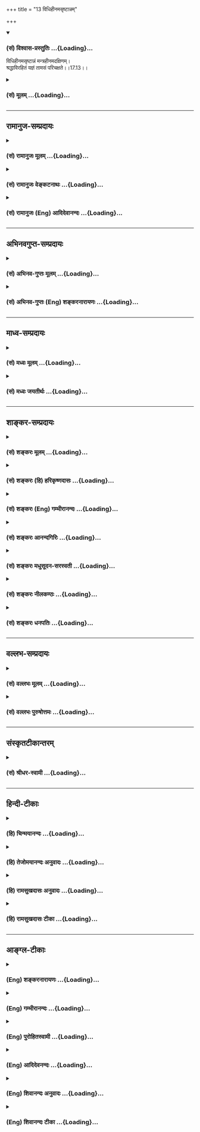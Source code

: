 +++
title = "13 विधिहीनमसृष्टान्नम्"

+++
<div class="js_include" newlevelforh1="3" title="(सं) विश्वास-प्रस्तुतिः" unfilled url="/purANam_vaiShNavam/mahAbhAratam/06-bhIShma-parva/03-bhagavad-gItA-parva/saMskRtam/vishvAsa-prastutiH/17_shraddhA-traya-vibhA/13_vidhihInamasRShTA.md">
<details open><summary><h3>(सं) विश्वास-प्रस्तुतिः ...{Loading}...</h3></summary>

विधिहीनमसृष्टान्नं मन्त्रहीनमदक्षिणम्।  
श्रद्धाविरहितं यज्ञं तामसं परिचक्षते।।17.13।।
</details>
</div>
<div class="js_include collapsed" newlevelforh1="3" title="(सं) मूलम्" unfilled url="/purANam_vaiShNavam/mahAbhAratam/06-bhIShma-parva/03-bhagavad-gItA-parva/saMskRtam/mUlam/17_shraddhA-traya-vibhA/13_vidhihInamasRShTA.md">
<details><summary><h3>(सं) मूलम् ...{Loading}...</h3></summary>

विधिहीनमसृष्टान्नं मन्त्रहीनमदक्षिणम्।  
श्रद्धाविरहितं यज्ञं तामसं परिचक्षते।।17.13।।
</details>
</div>


_________________
## रामानुज-सम्प्रदायः
<div class="js_include collapsed" newlevelforh1="3" title="(सं) रामानुजः मूलम्" unfilled url="/purANam_vaiShNavam/mahAbhAratam/06-bhIShma-parva/03-bhagavad-gItA-parva/saMskRtam/rAmAnujaH/mUlam/17_shraddhA-traya-vibhA/13_vidhihInamasRShTA.md">
<details><summary><h3>(सं) रामानुजः मूलम् ...{Loading}...</h3></summary>

।।17.13।।**विधिहीनं** ब्राह्मणोक्तविधिहीनं सदाचारयुक्तैः विधिविद्भिः
ब्राह्मणैः यजस्य इति उक्तिहीनम् इत्यर्थः। **असृष्टान्नम्**
अचोदितद्रव्यम्। **मन्त्रहीनम् अदक्षिणं श्रद्धाविरहितं** च **यज्ञं तामसं
परिचक्षते। अथ तपसो गुणतः त्रैविध्यं वक्तुं तस्य शरीरवाङ्मनोभिः
निष्पाद्यतया तत्स्वरूपभेदं तावद् आह --**

</details>
</div>
<div class="js_include collapsed" newlevelforh1="3" title="(सं) रामानुजः वेङ्कटनाथः" unfilled url="/purANam_vaiShNavam/mahAbhAratam/06-bhIShma-parva/03-bhagavad-gItA-parva/saMskRtam/rAmAnujaH/venkaTanAthaH/17_shraddhA-traya-vibhA/13_vidhihInamasRShTA.md">
<details><summary><h3>(सं) रामानुजः वेङ्कटनाथः ...{Loading}...</h3></summary>

  
  
।।17.13।। असृष्टान्नत्वमन्त्रहीनत्वाद्युक्त्यैव
चोदितप्रकारविहीनत्वसिद्धेरत्रविधिहीनम् इत्ययथाशास्त्रत्वं न विवक्षितम्
अन्यस्य चावश्यापेक्षितस्य हानिरिह सूचयितुमुचितेत्यभिप्रायेणाऽऽह --
ब्राह्मणोक्तिहीनमिति। शास्त्रोदित एवार्थः सद्भिरनुशिष्टोऽनुष्ठेय
इतीममर्थं विवृणोति -- सदाचारेति। लोभातिशयाद्दक्षिणाया अप्यभावे
अन्नदानाभावस्य कैमुत्यसिद्धत्वात्अदक्षिणम्
इत्यनेनैवान्नादानादेरुपलक्षणात्
असृष्टशब्दस्वारस्याद्दोषातिशयख्यापनोपयोगाच्च। असृष्टान्नशब्देन
शूद्रप्रतिग्रहादिविवक्षामाहअचोदितद्रव्यमिति। यज्ञार्थं सृष्टमिह
सृष्टशब्देन विवक्षितम् न्यायागतमित्यर्थः। तदन्यदसृष्टं; यथा -- न
यज्ञार्थं धनं शूद्राद्विप्रो भिक्षेत धर्मवित्। यजमानो हि भिक्षित्वा
प्रेत्य चण्डालतां व्रजेत् इति।  
  

</details>
</div>
<div class="js_include collapsed" newlevelforh1="3" title="(सं) रामानुजः (Eng) आदिदेवानन्दः" unfilled url="/purANam_vaiShNavam/mahAbhAratam/06-bhIShma-parva/03-bhagavad-gItA-parva/saMskRtam/rAmAnujaH/english/AdidevAnandaH/17_shraddhA-traya-vibhA/13_vidhihInamasRShTA.md">
<details><summary><h3>(सं) रामानुजः (Eng) आदिदेवानन्दः ...{Loading}...</h3></summary>

17.13 They say that sacrifice is Tamasa, which is bereft of the
authority of injunction of Brahmanas of learning and good conduct as 'Do
this sacrifice,' which is 'Asrstanna' viz., which uses offerings
(materials) not sanctioned by the Sastras; which is performed without
recitation of hymns; and which is bereft of gifts and faith. Now, to
explain the threefold division of austerities according to their source
in the Gunas, Sri Krsna describes their differences in respect of the
body, speech and mind:

</details>
</div>


_________________
## अभिनवगुप्त-सम्प्रदायः
<div class="js_include collapsed" newlevelforh1="3" title="(सं) अभिनव-गुप्तः मूलम्" unfilled url="/purANam_vaiShNavam/mahAbhAratam/06-bhIShma-parva/03-bhagavad-gItA-parva/saMskRtam/abhinava-guptaH/mUlam/17_shraddhA-traya-vibhA/13_vidhihInamasRShTA.md">
<details><summary><h3>(सं) अभिनव-गुप्तः मूलम् ...{Loading}...</h3></summary>

।।17.11 -- 17.13।। अफलेत्यादि परिचक्षते इत्यन्तम्। मनः समाधाय
निश्चयेनानुसंधाय। दम्भार्थमपीति -- दंभः लोको +++(N लोके )+++ मामेवं -- विधं
जानीयादिति। विधिहीनमिति -- शास्त्रोक्तक्रियाविहीनम्
तदेवासृष्टान्नादिभिर्विशेषणैर्वितन्यते।

</details>
</div>
<div class="js_include collapsed" newlevelforh1="3" title="(सं) अभिनव-गुप्तः (Eng) शङ्करनारायणः" unfilled url="/purANam_vaiShNavam/mahAbhAratam/06-bhIShma-parva/03-bhagavad-gItA-parva/saMskRtam/abhinava-guptaH/english/shankaranArAyaNaH/17_shraddhA-traya-vibhA/13_vidhihInamasRShTA.md">
<details><summary><h3>(सं) अभिनव-गुप्तः (Eng) शङ्करनारायणः ...{Loading}...</h3></summary>

17.11-13 Aphala-etc. upto paricaksate. Stabilizing mind : by firmly
believing. Also for the sake of display etc. Display : an intention 'Let
the world take me to be of this natrue'. That which is devoid of
scriptural injunction : that which is devoid of rituals prescribed in
the scriptures. The same \[feature\] is elaborated by the attributives
'That in which no food is distributed' etc.

</details>
</div>


_________________
## माध्व-सम्प्रदायः
<div class="js_include collapsed" newlevelforh1="3" title="(सं) मध्वः मूलम्" unfilled url="/purANam_vaiShNavam/mahAbhAratam/06-bhIShma-parva/03-bhagavad-gItA-parva/saMskRtam/madhvaH/mUlam/17_shraddhA-traya-vibhA/13_vidhihInamasRShTA.md">
<details><summary><h3>(सं) मध्वः मूलम् ...{Loading}...</h3></summary>

।।17.13।। Sri Madhvacharya did not comment on this sloka.,

</details>
</div>
<div class="js_include collapsed" newlevelforh1="3" title="(सं) मध्वः जयतीर्थः" unfilled url="/purANam_vaiShNavam/mahAbhAratam/06-bhIShma-parva/03-bhagavad-gItA-parva/saMskRtam/madhvaH/jayatIrthaH/17_shraddhA-traya-vibhA/13_vidhihInamasRShTA.md">
<details><summary><h3>(सं) मध्वः जयतीर्थः ...{Loading}...</h3></summary>

।।17.13।। Sri Jayatirtha did not comment on this sloka.  
  

</details>
</div>


_________________
## शाङ्कर-सम्प्रदायः
<div class="js_include collapsed" newlevelforh1="3" title="(सं) शङ्करः मूलम्" unfilled url="/purANam_vaiShNavam/mahAbhAratam/06-bhIShma-parva/03-bhagavad-gItA-parva/saMskRtam/shankaraH/mUlam/17_shraddhA-traya-vibhA/13_vidhihInamasRShTA.md">
<details><summary><h3>(सं) शङ्करः मूलम् ...{Loading}...</h3></summary>

।।17.13।। --,**विधिहीनं** यथाचोदितविपरीतम्; **असृष्टान्नं**
ब्राह्मणेभ्यो न सृष्टं न दत्तम् अन्नं यस्मिन् यज्ञे सः असृष्टान्नः तम्
असृष्टान्नम्; मन्त्रहीनं मन्त्रतः स्वरतो वर्णतो वा वियुक्तं
**मन्त्रहीनम्; अदक्षिणम्** उक्तदक्षिणारहितम्; **श्रद्धाविरहितं यज्ञं
तामसं परिचक्षते** तमोनिर्वृत्तं कथयन्ति।। अथ इदानीं तपः त्रिविधम् उच्यते
--,

</details>
</div>
<div class="js_include collapsed" newlevelforh1="3" title="(सं) शङ्करः (हि) हरिकृष्णदासः" unfilled url="/purANam_vaiShNavam/mahAbhAratam/06-bhIShma-parva/03-bhagavad-gItA-parva/saMskRtam/shankaraH/hindI/harikRShNadAsaH/17_shraddhA-traya-vibhA/13_vidhihInamasRShTA.md">
<details><summary><h3>(सं) शङ्करः (हि) हरिकृष्णदासः ...{Loading}...</h3></summary>

।।17.13।। जो यज्ञ शास्त्रविधिसे रहित -- शास्त्रोक्त प्रकारसे विपरीत और
असृष्टान्न होता है अर्थात् जिस यज्ञमें ब्राह्मणोंको अन्न नहीं दिया जाता
तथा जो मन्त्रहीन -- मन्त्र; स्वर और वर्णसे रहित; एवं बतलायी हुई दक्षिणा
और श्रद्धासे भी रहित होता है; उस यज्ञको ( श्रेष्ठ पुरुष ) तामसी --
तमोगुणसे किया हुआ बतलाते हैं।

</details>
</div>
<div class="js_include collapsed" newlevelforh1="3" title="(सं) शङ्करः (Eng) गम्भीरानन्दः" unfilled url="/purANam_vaiShNavam/mahAbhAratam/06-bhIShma-parva/03-bhagavad-gItA-parva/saMskRtam/shankaraH/english/gambhIrAnandaH/17_shraddhA-traya-vibhA/13_vidhihInamasRShTA.md">
<details><summary><h3>(सं) शङ्करः (Eng) गम्भीरानन्दः ...{Loading}...</h3></summary>

17.13 Paricaksate, they delclare; that yajnam, sacrifice; as tamasam,
done through tamas; which is vidhi-hinam, contrary to injunction,
opposed to what is enjoined; asrstannam, in which food is not
distributed-a sacrifice in which food (annam) is not distributed
(asrstam) to Brahmanas; mantra-hinam, in which mantras are not used,
which is bereft of mantras, intonation and distinct pronunciation;
adaksinam, in which offerings are not made to priests as prescribed; and
which is sraddha-virahitam, devoid of faith. After that, now is being
stated the three kinds of austerity:

</details>
</div>
<div class="js_include collapsed" newlevelforh1="3" title="(सं) शङ्करः आनन्दगिरिः" unfilled url="/purANam_vaiShNavam/mahAbhAratam/06-bhIShma-parva/03-bhagavad-gItA-parva/saMskRtam/shankaraH/AnandagiriH/17_shraddhA-traya-vibhA/13_vidhihInamasRShTA.md">
<details><summary><h3>(सं) शङ्करः आनन्दगिरिः ...{Loading}...</h3></summary>

।।17.13।। तामसं यज्ञं हानार्थमेवोदाहरति -- **विधीति।**

</details>
</div>
<div class="js_include collapsed" newlevelforh1="3" title="(सं) शङ्करः मधुसूदन-सरस्वती" unfilled url="/purANam_vaiShNavam/mahAbhAratam/06-bhIShma-parva/03-bhagavad-gItA-parva/saMskRtam/shankaraH/madhusUdana-sarasvatI/17_shraddhA-traya-vibhA/13_vidhihInamasRShTA.md">
<details><summary><h3>(सं) शङ्करः मधुसूदन-सरस्वती ...{Loading}...</h3></summary>

।।17.13।। विधिहीनमिति। यथाशास्त्रबोधितविपरीतमन्नदानहीनं स्वरतो वर्णतश्च
मन्त्रहीनं यथोक्तदक्षिणाहीनमृत्विग्द्वेषादिना श्रद्धारहितं तामसं यज्ञं
परिचक्षते शिष्टाः। विधिहीनत्वाद्येकैकविशेषणः पञ्चविधः
सर्वविशेषणसमुच्चयेन चैकविध इति षट् द्वित्रिचतुर्विशेषणसमुच्चयेन च बहवो
भेदास्तामसयज्ञस्य ज्ञेयाः। राजसे यज्ञेऽन्तःकरणशुद्ध्यभावेऽपि
फलोत्पादकमपूर्वमस्ति यथाशास्त्रमनुष्ठानात्; तामसे
त्वयथाशास्त्रानुष्ठानान्न किमप्यपूर्वमस्तीत्यतिशयः।

</details>
</div>
<div class="js_include collapsed" newlevelforh1="3" title="(सं) शङ्करः नीलकण्ठः" unfilled url="/purANam_vaiShNavam/mahAbhAratam/06-bhIShma-parva/03-bhagavad-gItA-parva/saMskRtam/shankaraH/nIlakaNThaH/17_shraddhA-traya-vibhA/13_vidhihInamasRShTA.md">
<details><summary><h3>(सं) शङ्करः नीलकण्ठः ...{Loading}...</h3></summary>

।।17.13।। विधिहीनं शास्त्रोक्तविधिहीनम्। असृष्टं न दत्तमन्नं यस्मिन् तं
असृष्टान्नम्।

</details>
</div>
<div class="js_include collapsed" newlevelforh1="3" title="(सं) शङ्करः धनपतिः" unfilled url="/purANam_vaiShNavam/mahAbhAratam/06-bhIShma-parva/03-bhagavad-gItA-parva/saMskRtam/shankaraH/dhanapatiH/17_shraddhA-traya-vibhA/13_vidhihInamasRShTA.md">
<details><summary><h3>(सं) शङ्करः धनपतिः ...{Loading}...</h3></summary>

।।17.13।। एवं फलाभिसंधिपूर्वकमनुष्ठीयमानत्वात् चित्तशुद्य्धजनकत्वेऽपि
यथाशास्त्रमनुष्ठीयमानत्वात् स्वर्गादिफलोत्पादकं लोके
धार्मिकत्वाख्यातिकरं च राजसयज्ञमुक्त्वा
दृष्टादृष्टफलशून्यमयथाशास्त्रमनुष्ठीयमानं सर्वथा हेयं तामसं यज्ञमाह --
विधिहीनं यथाचोदितविपरीतं शास्त्रोक्तविधितो विपर्ययेणानुष्ठीयमानं;
असृष्टान्नं ब्राह्मणेभ्यो न सृष्टं न निष्पादितमन्नं यस्मिस्तं;
मन्त्रहीनं स्वरतो वर्णतश्च मन्त्रैर्वियुक्तं; मन्त्रैर्वियुक्तं;
अदक्षिणं यथोक्तदक्षिणावर्जितं श्रद्धया भक्त्यास्तिक्यलक्षणया विरहितं
यज्ञं तामसं परिचक्षते शिष्टाः कथयन्ति।

</details>
</div>


_________________
## वल्लभ-सम्प्रदायः
<div class="js_include collapsed" newlevelforh1="3" title="(सं) वल्लभः मूलम्" unfilled url="/purANam_vaiShNavam/mahAbhAratam/06-bhIShma-parva/03-bhagavad-gItA-parva/saMskRtam/vallabhaH/mUlam/17_shraddhA-traya-vibhA/13_vidhihInamasRShTA.md">
<details><summary><h3>(सं) वल्लभः मूलम् ...{Loading}...</h3></summary>

।।17.13।। Sri Vallabhacharya did not comment on this sloka.

</details>
</div>
<div class="js_include collapsed" newlevelforh1="3" title="(सं) वल्लभः पुरुषोत्तमः" unfilled url="/purANam_vaiShNavam/mahAbhAratam/06-bhIShma-parva/03-bhagavad-gItA-parva/saMskRtam/vallabhaH/puruShottamaH/17_shraddhA-traya-vibhA/13_vidhihInamasRShTA.md">
<details><summary><h3>(सं) वल्लभः पुरुषोत्तमः ...{Loading}...</h3></summary>

  
  
।।17.13।। तामसमाह -- विधिहीनमिति। वेदोक्तविधिरहितम्; असृष्टान्नं
पात्रान्नरहितं; मन्त्रैर्देवताह्वानादिरूपैर्हीनं शून्यम्; अदक्षिणं
वैधदक्षिणारहितं; श्रद्धया आदरेण विरहितं शून्यं यज्ञं तामसं परिचक्षते
कथयन्ति महान्त इति शेषः।  
  

</details>
</div>


_________________
## संस्कृतटीकान्तरम्
<div class="js_include collapsed" newlevelforh1="3" title="(सं) श्रीधर-स्वामी" unfilled url="/purANam_vaiShNavam/mahAbhAratam/06-bhIShma-parva/03-bhagavad-gItA-parva/saMskRtam/shrIdhara-svAmI/17_shraddhA-traya-vibhA/13_vidhihInamasRShTA.md">
<details><summary><h3>(सं) श्रीधर-स्वामी ...{Loading}...</h3></summary>

।।17.13।। तामसं यज्ञमाह **-- विधिहीनमिति।** विधिहीनं
शास्त्रोक्तविधिशून्यम्। असृष्टान्नं ब्राह्मणादिभ्यो न सृष्टं न
निष्पादितमन्नं यस्मिंस्तम्। मन्त्रहीनं यथोक्तदक्षिणारहितं च
श्रद्धाशून्यं यज्ञं तामसं परिचक्षते कथयन्ति शिष्टाः।

</details>
</div>


_________________
## हिन्दी-टीकाः
<div class="js_include collapsed" newlevelforh1="3" title="(हि) चिन्मयानन्दः" unfilled url="/purANam_vaiShNavam/mahAbhAratam/06-bhIShma-parva/03-bhagavad-gItA-parva/hindI/chinmayAnandaH/17_shraddhA-traya-vibhA/13_vidhihInamasRShTA.md">
<details><summary><h3>(हि) चिन्मयानन्दः ...{Loading}...</h3></summary>

।।17.13।। इस श्लोक में कथित प्रकार से किया हुआ यज्ञ न यज्ञकर्ता के लिए
सुखवर्धक सिद्ध होता है और न समाज के अन्य लोगों के लिए लाभदायक। अन्नदान
रहित धर्मशास्त्र की भाषा में; हमारे जीवन की मूलभूत आवश्यकताओं को अन्न
शब्द के द्वारा सूचित किया जाता है। आधुनिक काल की भाषा में भोजनवस्त्रऔर
गृह के द्वारा उन्हें इंगित किया जाता है। मनुष्य का कर्तव्य है कि वह अपने
पास उपलब्ध वस्तुओं का दान उन लोगों को दें; जिन्हें उनकी आवश्यकता होती
है। ऐसा दान प्रेम के बिना कभी संभव ही नहीं हो सकता। तमोगुणी पुरुष यज्ञ
कर्म के अनुष्ठान में भी शास्त्रोक्त दान नहीं करता है। कर्मकाण्ड के
अनुष्ठान में मन्त्रों का उच्चारण तथा शिक्षित पुरोहितों को दक्षिणा देना
आवश्यक होता है; परन्तु तमोगुणी पुरुष इन सब नियमों की ओर ध्यान ही नहीं
देता है। अत उसके द्वारा अनुष्ठित यज्ञ तामस कहलाता है। अगले तीन श्लोकों
में तप के वास्तविक स्वरूप को दर्शाकर; तत्पश्चात् गुण भेद से त्रिविध तपों
का वर्णन किया गया है

</details>
</div>
<div class="js_include collapsed" newlevelforh1="3" title="(हि) तेजोमयानन्दः अनुवादः" unfilled url="/purANam_vaiShNavam/mahAbhAratam/06-bhIShma-parva/03-bhagavad-gItA-parva/hindI/tejomayAnandaH/anuvAdaH/17_shraddhA-traya-vibhA/13_vidhihInamasRShTA.md">
<details><summary><h3>(हि) तेजोमयानन्दः अनुवादः ...{Loading}...</h3></summary>

।।17.13।। शास्त्रविधि से रहित, अन्नदान से रहित, बिना मन्त्रों, बिना
दक्षिणा और बिना श्रद्धा के किये हुए यज्ञ को तामस यज्ञ कहते हैं।।

</details>
</div>
<div class="js_include collapsed" newlevelforh1="3" title="(हि) रामसुखदासः अनुवादः" unfilled url="/purANam_vaiShNavam/mahAbhAratam/06-bhIShma-parva/03-bhagavad-gItA-parva/hindI/rAmasukhadAsaH/anuvAdaH/17_shraddhA-traya-vibhA/13_vidhihInamasRShTA.md">
<details><summary><h3>(हि) रामसुखदासः अनुवादः ...{Loading}...</h3></summary>

।।17.13।। शास्त्रविधिसे हीन, अन्न-दानसे रहित, बिना मन्त्रोंके, बिना
दक्षिणाके और बिना श्रद्धाके किये जानेवाले यज्ञको तामस यज्ञ कहते हैं।

</details>
</div>
<div class="js_include collapsed" newlevelforh1="3" title="(हि) रामसुखदासः टीका" unfilled url="/purANam_vaiShNavam/mahAbhAratam/06-bhIShma-parva/03-bhagavad-gItA-parva/hindI/rAmasukhadAsaH/TIkA/17_shraddhA-traya-vibhA/13_vidhihInamasRShTA.md">
<details><summary><h3>(हि) रामसुखदासः टीका ...{Loading}...</h3></summary>

।।17.13।।***व्याख्या --***  **विधिहीनम् --** अलगअलग यज्ञोंकी अलगअलग
विधियाँ होती हैं और उसके अनुसार यज्ञकुण्ड; स्रुवा आदि पात्र; बैठनेकी
दिशा; आसन आदिका विचार होता है। अलगअलग देवताओंकी अलगअलग सामग्री होती है
जैसे -- देवीके यज्ञमें लाल वस्त्र और लाल सामग्री होती है। परन्तु तामस
यज्ञमें इन विधियोंका पालन नहीं होता; प्रत्युत उपेक्षापूर्वक विधिका त्याग
होता है।**असृष्टान्नम् --** तामस मनुष्य जो द्रव्ययज्ञ करते हैं; उसमें
ब्राह्मणादिको अन्नदान नहीं किया जाता। तामस मनुष्योंका यह भाव रहता है कि
मुफ्तमें रोटी मिलनेसे वे आलसी हो जायेंगे; कामधंधा नहीं
करेंगे।**मन्त्रहीनम् --** वेदोंमें और वेदानुकूल शास्त्रोंमें कहे हुए
मन्त्रोंसे ही द्रव्ययज्ञ किया जाता है। परन्तु तामस यज्ञमें वैदिक तथा
शास्त्रीय मन्त्रोंसे यज्ञ नहीं किया जाता। कारण कि तामस पुरुषोंका यह भाव
रहता है कि आहुति देनेमात्रसे यज्ञ हो जाता है; सुगन्ध हो जाती है; गंदे
परमाणु नष्ट हो जाते हैं; फिर मन्त्रोंकी क्या जरूरत है आदि।**अदक्षिणम्
--** तामस यज्ञमें दान नहीं किया जाता। कारण कि तामस पुरुषोंका यह भाव रहता
है कि हमने यज्ञमें आहुति दे दी और ब्राह्मणोंको अच्छी तरहसे भोजन करा
दिया; अब उनको दक्षिणा देनेकी क्या जरूरत रही यदि हम उनको दक्षिणा देंगे तो
वे आलसीप्रमादी हो जायँगे; पुरुषार्थहीन हो जायँगे; जिससे दुनियामें बेकारी
फैलेगी दूसरी बात; जिन ब्राह्मणोंको दक्षिणा मिलती है; वे कुछ कमाते ही
नहीं; इसलिये वे पृथ्वीपर भाररूप रहते हैं; इत्यादि। वे तामस मनुष्य यह
नहीं सोचते कि ब्राह्मणादिको अन्नदान; दक्षिणा आदि न देनेसे वे तो प्रमादी
बनें; चाहे न बनें पर शास्त्रविधिका; अपने कर्तव्यकर्मका त्याग करनेसे हम
तो प्रमादी बन ही गये  
  
**श्रद्धाविरहितं यज्ञं तामसं परिचक्षते --** अग्निमें आहुति देनेके
विषयमें तामस मनुष्योंका यह भाव रहता है कि अन्न; घी; जौ; चावल; नारियल;
छुहारा आदि तो मनुष्यके निर्वाहके कामकी चीजें हैं। ऐसी चीजोंको अग्निमें
फूँक देना कितनी मूर्खता है **(टिप्पणी प₀ 849.1)** अपनी प्रसिद्धि;
मानबड़ाईके लिये वे यज्ञ करते भी हैं तो बिना शास्त्रविधिके; बिना
अन्नदानके; बिना मन्त्रोंके और बिना दक्षिणाके करते हैं। उनकी शास्त्रोंपर;
शास्त्रोक्त मन्त्रोंपर और उनमें बतायी हुई विधियोंपर तथा शास्त्रोक्त
विधिपूर्वक की गयी यज्ञकी क्रियापर और उसके पारलौकिक फलपर भी
श्रद्धाविश्वास नहीं होते। कारण कि उनमें मूढ़ता होती है। उनमें अपनी तो
अक्ल होती नहीं और दूसरा कोई समझा दे तो उसे मानते नहीं।  
  
इस तामस यज्ञमें **यः शास्त्रविधिमुत्सृज्य वर्तते कामकारतः** (गीता 16।
23) और **अश्रद्धया हुतं दत्तं तपस्तप्तं कृतं च यत्** (गीता 17। 28) -- ये
दोनों भाव होते हैं। अतः वे इहलोक और परलोकका जो फल चाहते हैं; वह उनको
नहीं मिलता -- **न सिद्धिमवाप्नोति न सुखं न परां गतिम्; न च तत्प्रेत्य नो
इह।** तात्पर्य है कि उनको उपेक्षापूर्वक किये गये शुभकर्मोंका इच्छित फल
तो नहीं मिलेगा; पर अशुभकर्मोंका फल (अधोगति) तो मिलेगा ही -- **अधो
गच्छन्ति तामसाः** (14। 18)। कारण कि अशुभ फलमें अश्रद्धा ही हेतु है और वे
अश्रद्धापूर्वक ही शास्त्रविरुद्ध आचरण करते हैं अतः इसका दण्ड तो उनको
मिलेगा ही। इन यज्ञोंमें कर्ता; ज्ञान; क्रिया; धृति; बुद्धि; सङ्ग;
शास्त्र; खानपान आदि यदि सात्त्विक होंगे; तो वह यज्ञ सात्त्विक हो जायगा
यदि राजस होंगे; तो वह यज्ञ राजस हो जायगा और यदि तामस होंगे; तो वह
यज्ञ,तामस हो जायगा।  
  
***सम्बन्ध --***  ग्यारहवें; बारहवें और तेरहवें श्लोकमें क्रमशः
सात्त्विक; राजस और तामस यज्ञका वर्णन करके अब आगेके तीन श्लोकोंमें क्रमशः
शारीरिक; वाचिक और मानसिक तपका वर्णन करते हैं (जिसका सात्त्विक; राजस और
तामसभेद आगे करेंगे)।

</details>
</div>


_________________
## आङ्ग्ल-टीकाः
<div class="js_include collapsed" newlevelforh1="3" title="(Eng) शङ्करनारायणः" unfilled url="/purANam_vaiShNavam/mahAbhAratam/06-bhIShma-parva/03-bhagavad-gItA-parva/english/shankaranArAyaNaH/17_shraddhA-traya-vibhA/13_vidhihInamasRShTA.md">
<details><summary><h3>(Eng) शङ्करनारायणः ...{Loading}...</h3></summary>

17.13. That sacrifice they declare to be of the Tamas (Strand) which is
devoid of scriptural injunction, in which there is no \[recitation of\]
Vedic hymns, where no food and \[sacrifical\] fee are distributed, and
which is totally devoid of faith.

</details>
</div>
<div class="js_include collapsed" newlevelforh1="3" title="(Eng) गम्भीरानन्दः" unfilled url="/purANam_vaiShNavam/mahAbhAratam/06-bhIShma-parva/03-bhagavad-gItA-parva/english/gambhIrAnandaH/17_shraddhA-traya-vibhA/13_vidhihInamasRShTA.md">
<details><summary><h3>(Eng) गम्भीरानन्दः ...{Loading}...</h3></summary>

17.13 They declare that sacrifice as 'done through tamas' which is
contrary to injunction, in which food is not distributed, in which
mantras are not used, in which offerings are not made to priests, and
which is devoid of faith.

</details>
</div>
<div class="js_include collapsed" newlevelforh1="3" title="(Eng) पुरोहितस्वामी" unfilled url="/purANam_vaiShNavam/mahAbhAratam/06-bhIShma-parva/03-bhagavad-gItA-parva/english/purohitasvAmI/17_shraddhA-traya-vibhA/13_vidhihInamasRShTA.md">
<details><summary><h3>(Eng) पुरोहितस्वामी ...{Loading}...</h3></summary>

17.13 Sacrifice that is contrary to scriptural command, that is
unaccompanied by prayers or gifts of food or money, and is without faith
- that is the product of Ignorance.

</details>
</div>
<div class="js_include collapsed" newlevelforh1="3" title="(Eng) आदिदेवनन्दः" unfilled url="/purANam_vaiShNavam/mahAbhAratam/06-bhIShma-parva/03-bhagavad-gItA-parva/english/AdidevanandaH/17_shraddhA-traya-vibhA/13_vidhihInamasRShTA.md">
<details><summary><h3>(Eng) आदिदेवनन्दः ...{Loading}...</h3></summary>

17.13 That sacrifice which is bereft of authority, which uses offerings
not sanctioned by the Sastras, which is performed without recitation of
hymns and bereft of gifts and faith - that, they say, is marked by
Tamas.

</details>
</div>
<div class="js_include collapsed" newlevelforh1="3" title="(Eng) शिवानन्दः अनुवादः" unfilled url="/purANam_vaiShNavam/mahAbhAratam/06-bhIShma-parva/03-bhagavad-gItA-parva/english/shivAnandaH/anuvAdaH/17_shraddhA-traya-vibhA/13_vidhihInamasRShTA.md">
<details><summary><h3>(Eng) शिवानन्दः अनुवादः ...{Loading}...</h3></summary>

17.13 They declare that sacrifice to be Tamasic which is contrary to the
ordinances of the scriptures, in which no food is distributed, which is
devoid of Mantras, gifts and faith.

</details>
</div>
<div class="js_include collapsed" newlevelforh1="3" title="(Eng) शिवानन्दः टीका" unfilled url="/purANam_vaiShNavam/mahAbhAratam/06-bhIShma-parva/03-bhagavad-gItA-parva/english/shivAnandaH/TIkA/17_shraddhA-traya-vibhA/13_vidhihInamasRShTA.md">
<details><summary><h3>(Eng) शिवानन्दः टीका ...{Loading}...</h3></summary>

17.13 विधिहीनम् without keeping to ordinance; असृष्टान्नम् in which no
food is distributed; मन्त्रहीनम् which is devoid of Mantras; अदक्षिणम्
which is devoid of gifts; श्रद्धाविरहितम् which is devoid of faith;
यज्ञम् sacrifice; तामसम् Tamasic; परिचक्षते (they) declare.Commentary A
sacrifice performed by a Tamasic man is never guided by any
consideration for the prescribed rites or incantation. You will find
every irregularity in this sacrifice. No food is distributed. No fees
which are prescribed in the scriptures are given to the priests. The
Mantras are not changed properly. The hymns recited are defective in
utterance and accent. Sometimes there is no recitation at all. There is
no faith. A man who performs such a sacrifice does not get any merit.

</details>
</div>
